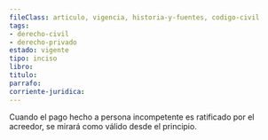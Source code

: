 ```yaml
---
fileClass: articulo, vigencia, historia-y-fuentes, codigo-civil
tags:
- derecho-civil
- derecho-privado
estado: vigente
tipo: inciso
libro:
titulo:
parrafo:
corriente-juridica:
---
```

Cuando el pago hecho a persona incompetente es ratificado por el acreedor, se mirará como válido desde el principio.